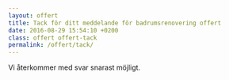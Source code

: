 ```yaml
---
layout: offert
title: Tack för ditt meddelande för badrumsrenovering offert
date: 2016-08-29 15:54:10 +0200
class: offert offert-tack
permalink: /offert/tack/
---
```

<div class="cta-form one half-500 half-800">
  <p>Vi återkommer med svar snarast möjligt.</p>
</div>